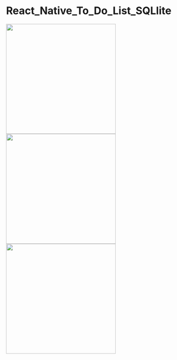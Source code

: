 # React_Native_To_Do_List_SQLlite

<img src="https://user-images.githubusercontent.com/74866082/161680150-9e3df8c1-dae1-4f12-a002-4c778c302887.jpg" width="300">

<img src="https://user-images.githubusercontent.com/74866082/161680206-e4aa819f-0d69-4332-8561-f2f23a31c5d5.jpg" width="300">

<img src="https://user-images.githubusercontent.com/74866082/161680238-ceea50d8-13ab-4e0b-85c6-b68bb69ef28c.jpg" width="300">
